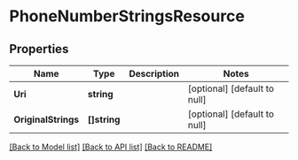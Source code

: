 # PhoneNumberStringsResource

## Properties
Name | Type | Description | Notes
------------ | ------------- | ------------- | -------------
**Uri** | **string** |  | [optional] [default to null]
**OriginalStrings** | **[]string** |  | [optional] [default to null]

[[Back to Model list]](../README.md#documentation-for-models) [[Back to API list]](../README.md#documentation-for-api-endpoints) [[Back to README]](../README.md)


